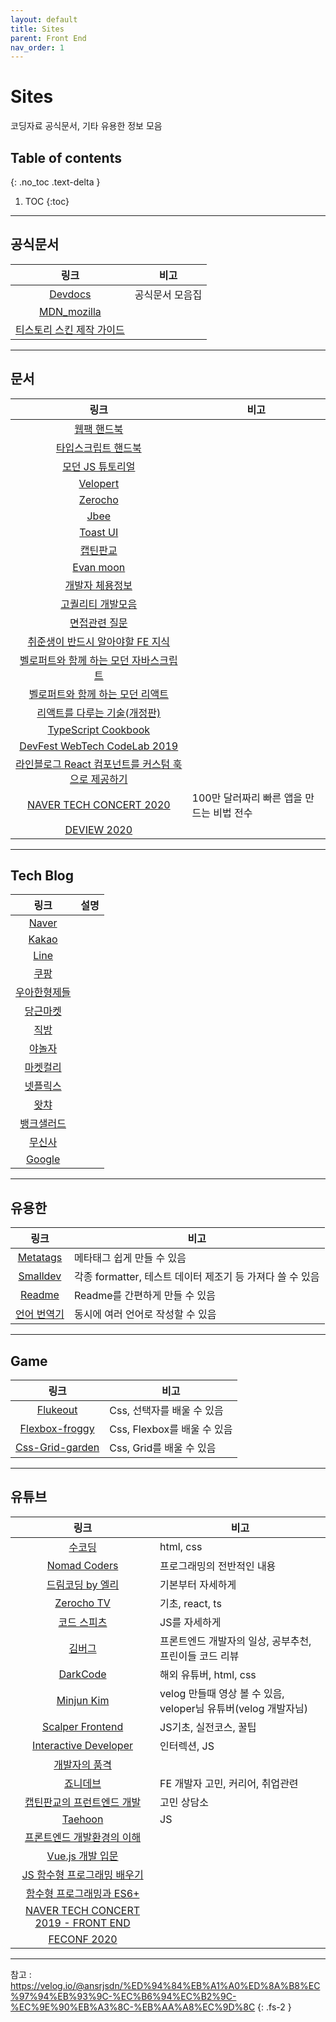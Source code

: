 ```yaml
---
layout: default
title: Sites
parent: Front End
nav_order: 1
---
```


# Sites
코딩자료 공식문서, 기타 유용한 정보 모음



## Table of contents
{: .no_toc .text-delta }

1. TOC
{:toc}

---
## 공식문서

|링크|비고|
|:--:|--|
|[Devdocs](https://devdocs.io/)|공식문서 모음집|
|[MDN_mozilla](https://developer.mozilla.org/ko/)||
|[티스토리 스킨 제작 가이드](https://tistory.github.io/document-tistory-skin/)||


---

## 문서

|링크|비고|
|:--:|--|
|[웹팩 핸드북](https://joshua1988.github.io/webpack-guide/guide.html)||
|[타입스크립트 핸드북](https://typescript-kr.github.io/)||
|[모던 JS 튜토리얼](https://ko.javascript.info/)||
|[Velopert](https://velog.io/@velopert)||
|[Zerocho](https://www.zerocho.com/)||
|[Jbee](https://jbee.io/)||
|[Toast UI](https://ui.toast.com/fe-guide/ko)||
|[캡틴판교](https://joshua1988.github.io/)||
|[Evan moon](https://evan-moon.github.io/)||
|[개발자 체용정보](https://github.com/jojoldu/junior-recruit-scheduler)||
|[고퀄리티 개발모음](https://github.com/Integerous/goQuality-dev-contents)||
|[면접관련 질문](https://github.com/jojoldu/junior-recruit-scheduler)||
|[취준생이 반드시 알아야할 FE 지식](https://github.com/baeharam/Must-Know-About-Frontend)||
|[벨로퍼트와 함께 하는 모던 자바스크립트](https://learnjs.vlpt.us/)||
|[벨로퍼트와 함께 하는 모던 리액트](https://react.vlpt.us/)||
|[리액트를 다루는 기술(개정판)](https://thebook.io/080203/)||
|[TypeScript Cookbook](https://2woongjae.notion.site/TypeScript-Cookbook-727820ac0d4544498ebe732e940816f4)||
|[DevFest WebTech CodeLab 2019](https://hyunseob.notion.site/DevFest-WebTech-CodeLab-fcc4ab44f4e34efe850a199dcb95ad01)||
|[라인블로그 React 컴포넌트를 커스텀 훅으로 제공하기](https://engineering.linecorp.com/ko/blog/line-securities-frontend-3)||
|[NAVER TECH CONCERT 2020](https://tv.naver.com/v/15353556/list/629240)|100만 달러짜리 빠른 앱을 만드는 비법 전수|
|[DEVIEW 2020](https://deview.kr/2020)||


---

## Tech Blog

|링크|설명|
|:---:|---|
|[Naver](https://d2.naver.com/home)||
|[Kakao](https://tech.kakao.com/blog/)||
|[Line](https://engineering.linecorp.com/ko/)||
|[쿠팡](https://medium.com/coupang-tech/technote/home)||
|[우아한형제들](https://techblog.woowahan.com/)||
|[당근마켓](https://medium.com/daangn)||
|[직방](https://medium.com/zigbang/)||
|[야놀자](https://yanolja.github.io/)||
|[마켓컬리](https://helloworld.kurly.com/)||
|[넷플릭스](https://netflixtechblog.com/)||
|[왓챠](https://medium.com/watcha)||
|[뱅크샐러드](https://blog.banksalad.com/tech/)||
|[무신사](https://medium.com/musinsa-tech)||
|[Google](https://developers.googleblog.com/)||

---

## 유용한

|링크|비고|
|:--:|--|
|[Metatags](https://metatags.io/)|메타태그 쉽게 만들 수 있음|
|[Smalldev](https://smalldev.tools/)|각종 formatter, 테스트 데이터 제조기 등 가져다 쓸 수 있음|
|[Readme](https://readme.so/)|Readme를 간편하게 만들 수 있음|
|[언어 번역기](https://github.com/onelang/OneLang)|동시에 여러 언어로 작성할 수 있음|

---

## Game

|링크|비고|
|:--:|--|
|[Flukeout](https://flukeout.github.io/)|Css, 선택자를 배울 수 있음|
|[Flexbox-froggy](https://flexboxfroggy.com/#ko)|Css, Flexbox를 배울 수 있음|
|[Css-Grid-garden](https://cssgridgarden.com/#ko)|Css, Grid를 배울 수 있음|

---

## 유튜브

|링크|비고|
|:--:|--|
|[수코딩](https://www.youtube.com/@sucoding)|html, css|
|[Nomad Coders](https://www.youtube.com/channel/UCUpJs89fSBXNolQGOYKn0YQ)|프로그래밍의 전반적인 내용|
|[드림코딩 by 엘리](https://www.youtube.com/channel/UC_4u-bXaba7yrRz_6x6kb_w)|기본부터 자세하게|
|[Zerocho TV](https://www.youtube.com/channel/UCp-vBtwvBmDiGqjvLjChaJw)|기초, react, ts|
|[코드 스피츠](https://www.youtube.com/channel/UCKXBpFPbho1tp-Ntlfc25kA)|JS를 자세하게|
|[김버그](https://www.youtube.com/channel/UCFDbz39kFPvU0AUpgHx4ICw)|프론트엔드 개발자의 일상, 공부추천, 프린이들 코드 리뷰|
|[DarkCode](https://www.youtube.com/channel/UCD3KVjbb7aq2OiOffuungzw)|해외 유튜버, html, css|
|[Minjun Kim](https://www.youtube.com/channel/UCmMgRlN-3GKQ_CH7cOtLdvg)|velog 만들때 영상 볼 수 있음, veloper님 유튜버(velog 개발자님)|
|[Scalper Frontend](https://www.youtube.com/channel/UC1wWTimSew9rYzEZRVYVlbg)|JS기초, 실전코스, 꿀팁|
|[Interactive Developer](https://www.youtube.com/channel/UCdeWxKJuvtUG2xyN6pOJEvA)|인터렉션, JS|
|[개발자의 품격](https://www.youtube.com/channel/UCeyUnRL6sG_GQJRus89sZ8Q)||
|[죠니데브](https://www.youtube.com/channel/UCsTWCFYRDOp6ofIOqFOICEQ)|FE 개발자 고민, 커리어, 취업관련|
|[캡틴판교의 프런트엔드 개발](https://www.youtube.com/channel/UCX04UECIFaAjNnsak6GzpZg)|고민 상담소|
|[Taehoon](https://www.youtube.com/channel/UCnjY52bBF9t3Vc4-rAdUy-g)|JS|
|[프론트엔드 개발환경의 이해](https://www.youtube.com/watch?v=MqK0W-fbQPc&list=PL9mhQYIlKEhcQStzo0dQiBThjwU8TroCt)||
|[Vue.js 개발 입문](https://www.youtube.com/watch?v=_t22zhXRvIY&list=PL9mhQYIlKEhfBqx304fEi7RTv9Y3alJdP)||
|[JS 함수형 프로그래밍 배우기](https://youtu.be/e-5obm1G_FY)||
|[함수형 프로그래밍과 ES6+](https://www.youtube.com/watch?v=4sO0aWTd3yc)||
|[NAVER TECH CONCERT 2019 - FRONT END](https://www.youtube.com/watch?v=2hHqtB_usRo&list=PLsFtzQAC8dDfopv-URWpkGIRS47QoYodG)||
|[FECONF 2020](https://www.youtube.com/channel/UCWEzfYIpFBIG5jh6laXC6hA)||





---
참고 : https://velog.io/@ansrjsdn/%ED%94%84%EB%A1%A0%ED%8A%B8%EC%97%94%EB%93%9C-%EC%B6%94%EC%B2%9C-%EC%9E%90%EB%A3%8C-%EB%AA%A8%EC%9D%8C
{: .fs-2 }

